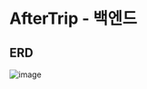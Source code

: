 # AfterTrip - 백엔드
## ERD
![image](https://user-images.githubusercontent.com/86969518/235319269-3e0bc6a7-dd7b-4195-9709-ece5d89023ad.png)
